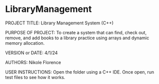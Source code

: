 # LibraryManagement
PROJECT TITLE: Library Management System (C++)

PURPOSE OF PROJECT: To create a system that can find, check out, remove, and add books to a library practice using arrays and dynamic memory allocation.

VERSION or DATE: 4/1/24

AUTHORS: Nikole Florence

USER INSTRUCTIONS: Open the folder using a C++ IDE. Once open, run test files to see how it works. 

